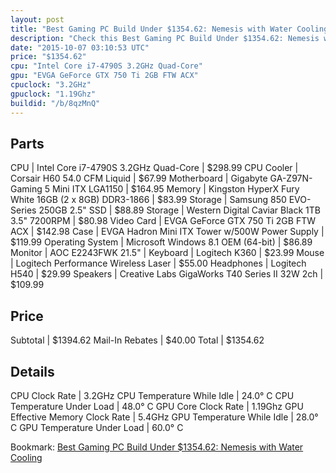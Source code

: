 ```yaml
---
layout: post
title: "Best Gaming PC Build Under $1354.62: Nemesis with Water Cooling"
description: "Check this Best Gaming PC Build Under $1354.62: Nemesis with Water Cooling. CPU: Intel Core i7-4790S 3.2GHz Quad-Core, CPU Cooler: Corsair H60 54.0 CFM Liquid, Motherboard"
date: "2015-10-07 03:10:53 UTC"
price: "$1354.62"
cpu: "Intel Core i7-4790S 3.2GHz Quad-Core"
gpu: "EVGA GeForce GTX 750 Ti 2GB FTW ACX"
cpuclock: "3.2GHz"
gpuclock: "1.19Ghz"
buildid: "/b/8qzMnQ"
---
```


## Parts

CPU | Intel Core i7-4790S 3.2GHz Quad-Core | $298.99
CPU Cooler | Corsair H60 54.0 CFM Liquid | $67.99
Motherboard | Gigabyte GA-Z97N-Gaming 5 Mini ITX LGA1150 | $164.95
Memory | Kingston HyperX Fury White 16GB (2 x 8GB) DDR3-1866 | $83.99
Storage | Samsung 850 EVO-Series 250GB 2.5" SSD | $88.89
Storage | Western Digital Caviar Black 1TB 3.5" 7200RPM | $80.98
Video Card | EVGA GeForce GTX 750 Ti 2GB FTW ACX | $142.98
Case | EVGA Hadron Mini ITX Tower w/500W Power Supply | $119.99
Operating System | Microsoft Windows 8.1 OEM (64-bit) | $86.89
Monitor | AOC E2243FWK 21.5" | 
Keyboard | Logitech K360 | $23.99
Mouse | Logitech Performance Wireless Laser | $55.00
Headphones | Logitech H540 | $29.99
Speakers | Creative Labs GigaWorks T40 Series II 32W 2ch | $109.99

## Price

Subtotal | $1394.62
Mail-In Rebates | $40.00
Total | $1354.62

## Details

CPU Clock Rate | 3.2GHz
CPU Temperature While Idle | 24.0° C
CPU Temperature Under Load | 48.0° C
GPU Core Clock Rate | 1.19Ghz
GPU Effective Memory Clock Rate | 5.4GHz
GPU Temperature While Idle | 28.0° C
GPU Temperature Under Load | 60.0° C

Bookmark: [Best Gaming PC Build Under $1354.62: Nemesis with Water Cooling](http://pcbuilders.github.io/2015/10/07/best-gaming-pc-build-under-1354-dollars-dot-62-nemesis-with-water-cooling/)

